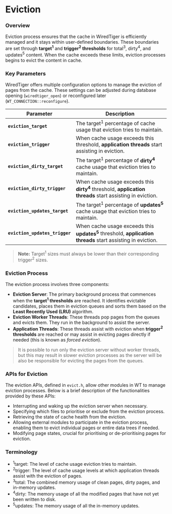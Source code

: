 # Eviction

### Overview

Eviction process ensures that the cache in WiredTiger is efficiently managed and it stays within user-defined boundaries. These boundaries are set through **target<sup>1</sup>** and **trigger<sup>2</sup> thresholds** for total<sup>3</sup>, dirty<sup>4</sup>, and updates<sup>5</sup> content. When the cache exceeds these limits, eviction processes begins to evict the content in cache.

### Key Parameters

WiredTiger offers multiple configuration options to manage the eviction of pages from the cache. These settings can be adjusted during database opening (`wiredtiger_open`) or reconfigured later (`WT_CONNECTION::reconfigure`).

| Parameter               | Description                                                                                              |
| ----------------------- | -------------------------------------------------------------------------------------------------------- |
| **`eviction_target`**    | The target<sup>1</sup> percentage of cache usage that eviction tries to maintain.                                  |
| **`eviction_trigger`**   | When cache usage exceeds this threshold, **application threads**  start assisting in eviction.     |
| **`eviction_dirty_target`** | The target<sup>1</sup> percentage of **dirty<sup>4</sup>** cache usage that eviction tries to maintain.                      |
| **`eviction_dirty_trigger`** | When cache usage exceeds this **dirty<sup>4</sup>** threshold, **application threads**  start assisting in eviction.   |
| **`eviction_updates_target`** | The target<sup>1</sup> percentage of **updates<sup>5</sup>** cache usage that eviction tries to maintain.                 |
| **`eviction_updates_trigger`** | When cache usage exceeds this **updates<sup>5</sup>** threshold, **application threads** start assisting in eviction.                   |

> **Note:** Target<sup>1</sup> sizes must always be lower than their corresponding trigger<sup>2</sup> sizes.


### Eviction Process

The eviction process involves three components:

- **Eviction Server**: The primary background process that commences when the **target<sup>1</sup> thresholds** are reached. It identifies evictable candidates, places them in eviction queues and sorts them based on the **Least Recently Used (LRU)** algorithm.
- **Eviction Worker Threads**: These threads pop pages from the queues and evicts them. They run in the background to assist the server.
- **Application Threads**: These threads assist with eviction when **trigger<sup>2</sup> thresholds** are reached or may assist in evicting pages directly if needed (this is known as *forced eviction*).

> It is possible to run only the eviction server without worker threads, but this may result in slower eviction processes as the server will be also be responsible for evicting the pages from the queues.

### APIs for Eviction

The eviction APIs, defined in `evict.h`, allow other modules in WT to manage eviction processes. Below is a brief description of the functionalities provided by these APIs:

- Interrupting and waking up the eviction server when necessary.
- Specifying which files to prioritise or exclude from the eviction process.
- Retrieving the state of cache health from the eviction.
- Allowing external modules to participate in the eviction process, enabling them to evict individual pages or entire data trees if needed.
- Modifying page states, crucial for prioritising or de-prioritising pages for eviction.

### Terminology

- <sup>1</sup>target: The level of cache usage eviction tries to maintain.
- <sup>2</sup>trigger: The level of cache usage levels at which application threads assist with the eviction of pages.
- <sup>3</sup>total: The combined memory usage of clean pages, dirty pages, and in-memory updates.
- <sup>4</sup>dirty: The memory usage of all the modified pages that have not yet been written to disk.
- <sup>5</sup>updates: The memory usage of all the in-memory updates.
